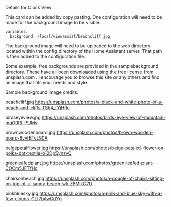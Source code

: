 Details for Clock View

This card can be added by copy pasting.  One configuration will need to be made for the background image to be visible:

```
variables:
  background: /local/viewassist/beachcliff.jpg
```
The background image will need to be uploaded to the web directory located within the config directory of the Home Assistant server.  That path is then added to the configuration file.

Some example, free backgrounds are provided in the samplebackground directory.  These have all been downloaded using the free license from unsplash.com .  I encourage you to browse this site or any others and find an image that fits your needs and style.


Sample background image credits:

beachcliff.jpg
https://unsplash.com/photos/a-black-and-white-photo-of-a-beach-and-cliffs-TSh4_IYjHRc

birdseyeview.jpg
https://unsplash.com/photos/birds-eye-view-of-mountain-mqO0Rf-PUMs

brownwoodenboard.jpg
https://unsplash.com/photos/brown-wooden-board-6vvIBTvL90A

beigepetalflower.jpg
https://unsplash.com/photos/beige-petaled-flower-on-polka-dot-textile-b12Dp5ynzvQ

greenleafedplant.jpg
https://unsplash.com/photos/green-leafed-plant-COCm5JFTfHc

chairsonbeach.jpg
https://unsplash.com/photos/a-couple-of-chairs-sitting-on-top-of-a-sandy-beach-wk-Z8MlkC7U

pinkbluesky.jpg
https://unsplash.com/photos/a-pink-and-blue-sky-with-a-few-clouds-GLf7bAwCdYg
